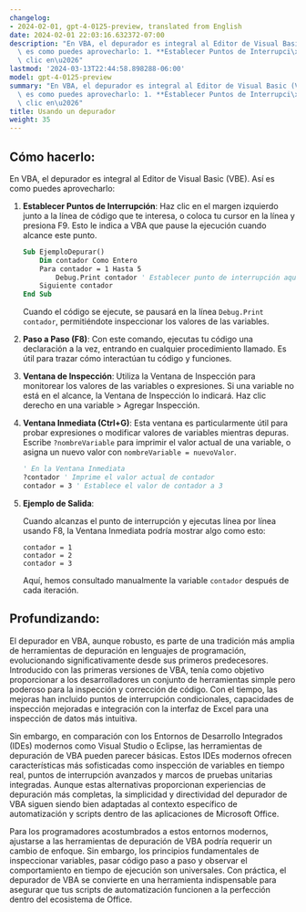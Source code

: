 ```yaml
---
changelog:
- 2024-02-01, gpt-4-0125-preview, translated from English
date: 2024-02-01 22:03:16.632372-07:00
description: "En VBA, el depurador es integral al Editor de Visual Basic (VBE). As\xED\
  \ es como puedes aprovecharlo: 1. **Establecer Puntos de Interrupci\xF3n**: Haz\
  \ clic en\u2026"
lastmod: '2024-03-13T22:44:58.898288-06:00'
model: gpt-4-0125-preview
summary: "En VBA, el depurador es integral al Editor de Visual Basic (VBE). As\xED\
  \ es como puedes aprovecharlo: 1. **Establecer Puntos de Interrupci\xF3n**: Haz\
  \ clic en\u2026"
title: Usando un depurador
weight: 35
---
```


## Cómo hacerlo:
En VBA, el depurador es integral al Editor de Visual Basic (VBE). Así es como puedes aprovecharlo:

1. **Establecer Puntos de Interrupción**: Haz clic en el margen izquierdo junto a la línea de código que te interesa, o coloca tu cursor en la línea y presiona F9. Esto le indica a VBA que pause la ejecución cuando alcance este punto.

    ```vb
    Sub EjemploDepurar()
        Dim contador Como Entero
        Para contador = 1 Hasta 5
            Debug.Print contador ' Establecer punto de interrupción aquí
        Siguiente contador
    End Sub
    ```

    Cuando el código se ejecute, se pausará en la línea `Debug.Print contador`, permitiéndote inspeccionar los valores de las variables.

2. **Paso a Paso (F8)**: Con este comando, ejecutas tu código una declaración a la vez, entrando en cualquier procedimiento llamado. Es útil para trazar cómo interactúan tu código y funciones.

3. **Ventana de Inspección**: Utiliza la Ventana de Inspección para monitorear los valores de las variables o expresiones. Si una variable no está en el alcance, la Ventana de Inspección lo indicará. Haz clic derecho en una variable > Agregar Inspección.

4. **Ventana Inmediata (Ctrl+G)**: Esta ventana es particularmente útil para probar expresiones o modificar valores de variables mientras depuras. Escribe `?nombreVariable` para imprimir el valor actual de una variable, o asigna un nuevo valor con `nombreVariable = nuevoValor`.

    ```vb
    ' En la Ventana Inmediata
    ?contador ' Imprime el valor actual de contador
    contador = 3 ' Establece el valor de contador a 3
    ```

5. **Ejemplo de Salida**:

    Cuando alcanzas el punto de interrupción y ejecutas línea por línea usando F8, la Ventana Inmediata podría mostrar algo como esto:

    ```
    contador = 1
    contador = 2
    contador = 3
    ```

    Aquí, hemos consultado manualmente la variable `contador` después de cada iteración.

## Profundizando:
El depurador en VBA, aunque robusto, es parte de una tradición más amplia de herramientas de depuración en lenguajes de programación, evolucionando significativamente desde sus primeros predecesores. Introducido con las primeras versiones de VBA, tenía como objetivo proporcionar a los desarrolladores un conjunto de herramientas simple pero poderoso para la inspección y corrección de código. Con el tiempo, las mejoras han incluido puntos de interrupción condicionales, capacidades de inspección mejoradas e integración con la interfaz de Excel para una inspección de datos más intuitiva.

Sin embargo, en comparación con los Entornos de Desarrollo Integrados (IDEs) modernos como Visual Studio o Eclipse, las herramientas de depuración de VBA pueden parecer básicas. Estos IDEs modernos ofrecen características más sofisticadas como inspección de variables en tiempo real, puntos de interrupción avanzados y marcos de pruebas unitarias integradas. Aunque estas alternativas proporcionan experiencias de depuración más completas, la simplicidad y directividad del depurador de VBA siguen siendo bien adaptadas al contexto específico de automatización y scripts dentro de las aplicaciones de Microsoft Office.

Para los programadores acostumbrados a estos entornos modernos, ajustarse a las herramientas de depuración de VBA podría requerir un cambio de enfoque. Sin embargo, los principios fundamentales de inspeccionar variables, pasar código paso a paso y observar el comportamiento en tiempo de ejecución son universales. Con práctica, el depurador de VBA se convierte en una herramienta indispensable para asegurar que tus scripts de automatización funcionen a la perfección dentro del ecosistema de Office.
